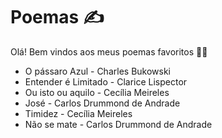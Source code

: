 # Poemas :writing_hand:

Olá! Bem vindos aos meus poemas favoritos :raising_hand_woman:

- O pássaro Azul - Charles Bukowski
- Entender é Limitado - Clarice Lispector 
- Ou isto ou aquilo - Cecília Meireles
- José - Carlos Drummond de Andrade 
- Timidez - Cecília Meireles 
- Não se mate - Carlos Drummond de Andrade 





